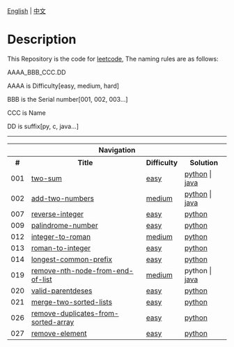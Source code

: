 
[English](readme.md) | [中文](./readme_zh_CN.md)

# Description
This Repository is the code for [leetcode](http://www.leetcode.com), The naming rules are as follows:

AAAA_BBB_CCC.DD

AAAA is Difficulty[easy, medium, hard]

BBB is the Serial number[001, 002, 003...]

CCC is Name

DD is suffix[py, c, java...]


-------

<table>
    <tr>
        <th colspan="4">
            <b>Navigation</b>
        </th>
    </tr>
    <tr>
        <th>#</th>
        <th>Title</th>
        <th>Difficulty</th>
        <th>Solution</th>
    </tr>	
    <tr>
        <td>001</td>
        <td>
			<a href="https://leetcode-cn.com/problems/two-sum/"> two-sum </a>
		</td>
        <td>
			<a href="https://leetcode-cn.com/problemset/all/?difficulty=%E7%AE%80%E5%8D%95"> easy </a>
		</td>
        <td>
			<a href="./python/easy_001_two-sum.py"> python</a> | 
			<a href="./java/easy_001_two_sum.java"> java </a>
		</td>
    </tr>	
    <tr>
        <td>002</td>
        <td>
			<a href="https://leetcode-cn.com/problems/add-two-numbers"> add-two-numbers </a>
		</td>
        <td>
			<a href="https://leetcode-cn.com/problemset/all/?difficulty=中等"> medium </a>
		</td>
        <td>
			<a href="./python/medium_002_add_two_numbers.py"> python</a> | 
			<a href="./java/medium_002_add_two_numbers.java"> java </a>
		</td>
    </tr>
    <tr>
        <td>007</td>
        <td>
			<a href="https://leetcode-cn.com/problems/reverse-integer/"> reverse-integer </a>
		</td>
        <td>
			<a href="https://leetcode-cn.com/problemset/all/?difficulty=%E7%AE%80%E5%8D%95"> easy </a>
		</td>
        <td>
			<a href="./python/easy_007_reverse-integer.py"> python </a>
		</td>
    </tr>	
    <tr>
        <td>009</td>
        <td>
			<a href="https://leetcode-cn.com/problems/palindrome-number/"> palindrome-number </a>
		</td>
        <td>
			<a href="https://leetcode-cn.com/problemset/all/?difficulty=%E7%AE%80%E5%8D%95"> easy </a>
		</td>
        <td>
			<a href="./python/easy_009_palindrome-number.py"> python </a>
		</td>
    </tr>
    <tr>
        <td>012</td>
        <td>
			<a href="https://leetcode-cn.com/problems/integer-to-roman/"> integer-to-roman </a>
		</td>
        <td>
			<a href="https://leetcode-cn.com/problemset/all/?difficulty=%E4%B8%AD%E7%AD%89"> medium </a>
		</td>
        <td>
			<a href="./python/medium_012_integer-to-roman.py"> python </a>
		</td>
    </tr>
    <tr>
        <td>013</td>
        <td>
			<a href="https://leetcode-cn.com/problems/roman-to-integer/"> roman-to-integer </a>
		</td>
        <td>
			<a href="https://leetcode-cn.com/problemset/all/?difficulty=%E7%AE%80%E5%8D%95"> easy </a>
		</td>
        <td>
			<a href="./python/easy_013_roman-to-integer.py"> python </a>
		</td>
    </tr>	
    <tr>
        <td>014</td>
        <td>
			<a href="https://leetcode-cn.com/problems/longest-common-prefix/"> longest-common-prefix </a>
		</td>
        <td>
			<a href="https://leetcode-cn.com/problemset/all/?difficulty=%E7%AE%80%E5%8D%95"> easy </a>
		</td>
        <td>
			<a href="./python/easy_014_longest-common-prefix.py"> python </a>
		</td>
    </tr>
    <tr>
        <td>019</td>
        <td>
			<a href="https://leetcode-cn.com/problems/remove-nth-node-from-end-of-list">remove-nth-node-from-end-of-list</a>
		</td>
        <td>
			<a href="https://leetcode-cn.com/problemset/all/?difficulty=中等"> medium </a>
		</td>
        <td>
			 python </a>|
			<a href="./java/medium_019_remove_nth_node_from_end_of_list.java"> java </a>
		</td>
    </tr>
    <tr>
        <td>020</td>
        <td>
			<a href="https://leetcode-cn.com/problems/valid-parentdeses/"> valid-parentdeses </a>
		</td>
        <td>
			<a href="https://leetcode-cn.com/problemset/all/?difficulty=%E7%AE%80%E5%8D%95"> easy </a>
		</td>
        <td>
			<a href="./python/easy_020_valid-parentdeses.py"> python </a>
		</td>
    </tr>
    <tr>
        <td>021</td>
        <td>
			<a href="https://leetcode-cn.com/problems/merge-two-sorted-lists/"> merge-two-sorted-lists </a>
		</td>
        <td>
			<a href="https://leetcode-cn.com/problemset/all/?difficulty=%E7%AE%80%E5%8D%95"> easy </a>
		</td>
        <td>
			<a href="./python/easy_021_merge-two-sorted-lists.py"> python </a>
		</td>
    </tr>
    <tr>
        <td>026</td>
        <td>
			<a href="https://leetcode-cn.com/problems/remove-duplicates-from-sorted-array/"> remove-duplicates-from-sorted-array </a>
		</td>
        <td>
			<a href="https://leetcode-cn.com/problemset/all/?difficulty=%E7%AE%80%E5%8D%95"> easy </a>
		</td>
        <td>
			<a href="./python/easy_026_remove-duplicates-from-sorted-array.py"> python </a>
		</td>
    </tr>
    <tr>
        <td>027</td>
        <td>
			<a href="https://leetcode-cn.com/problems/remove-element/"> remove-element </a>
		</td>
        <td>
			<a href="https://leetcode-cn.com/problemset/all/?difficulty=%E7%AE%80%E5%8D%95"> easy </a>
		</td>
        <td>
			<a href="./python/easy_027_remove-element.py"> python </a>
		</td>
    </tr>
    
</table>


